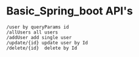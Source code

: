 # Basic_Spring_boot API's

    /user by queryParams id
    /allUsers all users
    /addUser add single user
    /update/{id} update user by Id
    /delete/{id}  delete by Id
    
